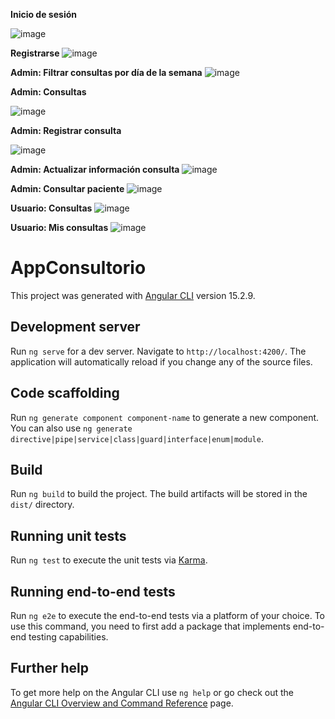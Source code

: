 **Inicio de sesión**

![image](https://github.com/hi-rola/consultorio-front-end-angular/assets/44506663/1023e9c1-390e-42e0-a758-3e3a295a38bd)

**Registrarse**
![image](https://github.com/hi-rola/consultorio-front-end-angular/assets/44506663/61e6f845-38b8-40f8-b875-14a8201bbf83)


**Admin: Filtrar consultas por día de la semana**
![image](https://github.com/hi-rola/consultorio-front-end-angular/assets/44506663/2fe218d5-b67b-49f9-ba50-543f29d59ce0)


**Admin: Consultas**

![image](https://github.com/hi-rola/consultorio-front-end-angular/assets/44506663/aa75fb3f-b49d-42e1-ac3b-ec28e600fb0c)

**Admin: Registrar consulta**

![image](https://github.com/hi-rola/consultorio-front-end-angular/assets/44506663/638ef090-91f7-4037-ae4c-e81925bfe234)

**Admin: Actualizar información consulta**
![image](https://github.com/hi-rola/consultorio-front-end-angular/assets/44506663/5cc3230d-81ab-4f37-a34e-32e3279d776b)

**Admin: Consultar paciente**
![image](https://github.com/hi-rola/consultorio-front-end-angular/assets/44506663/f1dee7f6-4ed8-4922-9d5b-605ae59807b6)

**Usuario: Consultas**
![image](https://github.com/hi-rola/consultorio-front-end-angular/assets/44506663/3beed712-2d14-4540-9586-a4c0fc6f6802)

**Usuario: Mis consultas**
![image](https://github.com/hi-rola/consultorio-front-end-angular/assets/44506663/fd410ed7-f6aa-47e3-9a42-2ceff94bc810)


# AppConsultorio

This project was generated with [Angular CLI](https://github.com/angular/angular-cli) version 15.2.9.

## Development server

Run `ng serve` for a dev server. Navigate to `http://localhost:4200/`. The application will automatically reload if you change any of the source files.

## Code scaffolding

Run `ng generate component component-name` to generate a new component. You can also use `ng generate directive|pipe|service|class|guard|interface|enum|module`.

## Build

Run `ng build` to build the project. The build artifacts will be stored in the `dist/` directory.

## Running unit tests

Run `ng test` to execute the unit tests via [Karma](https://karma-runner.github.io).

## Running end-to-end tests

Run `ng e2e` to execute the end-to-end tests via a platform of your choice. To use this command, you need to first add a package that implements end-to-end testing capabilities.

## Further help

To get more help on the Angular CLI use `ng help` or go check out the [Angular CLI Overview and Command Reference](https://angular.io/cli) page.

